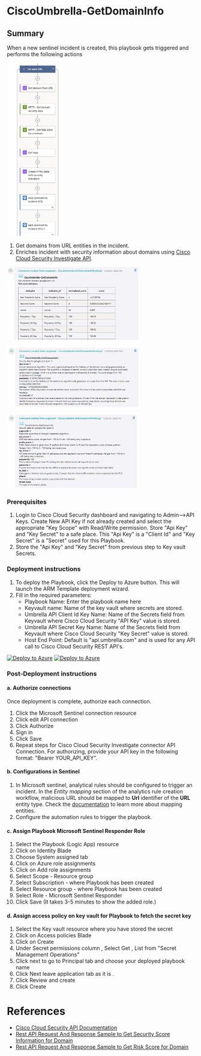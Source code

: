 # CiscoUmbrella-GetDomainInfo

## Summary

When a new sentinel incident is created, this playbook gets triggered and performs the following actions

<img src="./Images/playbook_screenshot_new.png" width="30%"/><br>

1. Get domains from URL entities in the incident.
2. Enriches incident with security information about domains using [Cisco Cloud Security Investigate API](https://developer.cisco.com/docs/cloud-security/investigate-investigate/#investigate).

<img src="./Images/playbook_screenshot1.png" width="70%"/><br>

<img src="./Images/playbook_screenshot2.png" width="70%"/><br>

<img src="./Images/playbook_screenshot3.png" width="70%"/><br>

### Prerequisites

1. Login to Cisco Cloud Security dashboard and navigating to Admin-->API Keys. Create New API Key if not already created and select the appropriate "Key Scope" with Read/Write permission. Store "Api Key" and "Key Secret" to a safe place. This "Api Key" is a "Client Id" and "Key Secret" is a "Secret" used for this Playbook.
2. Store the "Api Key" and "Key Secret" from previous step to Key vault Secrets.

### Deployment instructions

1. To deploy the Playbook, click the Deploy to Azure button. This will launch the ARM Template deployment wizard.
2. Fill in the required parameters:
    * Playbook Name: Enter the playbook name here
    * Keyvault name: Name of the key vault where secrets are stored.
    * Umbrella API Client Id Key Name: Name of the Secrets field from Keyvault where Cisco Cloud Security "API Key" value is stored.
    * Umbrella API Secret Key Name: Name of the Secrets field from Keyvault where Cisco Cloud Security "Key Secret" value is stored.
    * Host End Point: Default is "api.umbrella.com" and is used for any API call to Cisco Cloud Security REST API's.

[![Deploy to Azure](https://aka.ms/deploytoazurebutton)](https://portal.azure.com/#create/Microsoft.Template/uri/https%3A%2F%2Fraw.githubusercontent.com%2FAzure%2FAzure-Sentinel%2Fmaster%2FSolutions%2FCiscoUmbrella%2FPlaybooksk%2FCiscoUmbrellaPlaybooks%2FCiscoUmbrella-GetDomainInfo%2Fazuredeploy.json) [![Deploy to Azure](https://aka.ms/deploytoazuregovbutton)](https://portal.azure.us/#create/Microsoft.Template/uri/https%3A%2F%2Fraw.githubusercontent.com%2FAzure%2FAzure-Sentinel%2Fmaster%2FSolutions%2FCiscoUmbrella%2FPlaybooks%2FCiscoUmbrellaPlaybooks%2FCiscoUmbrella-GetDomainInfo%2Fazuredeploy.json)

### Post-Deployment instructions

#### a. Authorize connections

Once deployment is complete, authorize each connection.

1. Click the Microsoft Sentinel connection resource
2. Click edit API connection
3. Click Authorize
4. Sign in
5. Click Save
6. Repeat steps for Cisco Cloud Security Investigate connector API Connection. For authorizing, provide your API key in the following format: "Bearer YOUR_API_KEY".

#### b. Configurations in Sentinel

1. In Microsoft sentinel, analytical rules should be configured to trigger an incident. In the *Entity mapping* section of the analytics rule creation workflow, malicious URL should be mapped to **Url** identifier of the **URL** entity type. Check the [documentation](https://docs.microsoft.com/azure/sentinel/map-data-fields-to-entities) to learn more about mapping entities.
2. Configure the automation rules to trigger the playbook.

#### c. Assign Playbook Microsoft Sentinel Responder Role
1. Select the Playbook (Logic App) resource
2. Click on Identity Blade
3. Choose System assigned tab
4. Click on Azure role assignments
5. Click on Add role assignments
6. Select Scope - Resource group
7. Select Subscription - where Playbook has been created
8. Select Resource group - where Playbook has been created
9. Select Role - Microsoft Sentinel Responder
10. Click Save (It takes 3-5 minutes to show the added role.)

#### d. Assign access policy on key vault for Playbook to fetch the secret key
1. Select the Key vault resource where you have stored the secret
2. Click on Access policies Blade
3. Click on Create
4. Under Secret permissions column , Select Get , List from "Secret Management Operations"
5. Click next to go to Principal tab and choose your deployed playbook name
6. Click Next leave application tab as it is .
7. Click Review and create
8. Click Create

#  References
 - [Cisco Cloud Security API Documentation](https://developer.cisco.com/docs/cloud-security/authentication/#authentication)
 - [Rest API Request And Response Sample to Get Security Score Information for Domain](https://developer.cisco.com/docs/cloud-security/secure-access-api-guides-request-and-response-samples-investigate-investigate/#get-security-score-information-for-domain)
  - [Rest API Request And Response Sample to Get Risk Score for Domain](https://developer.cisco.com/docs/cloud-security/secure-access-api-guides-request-and-response-samples-investigate-investigate/#get-risk-score-for-domain)
